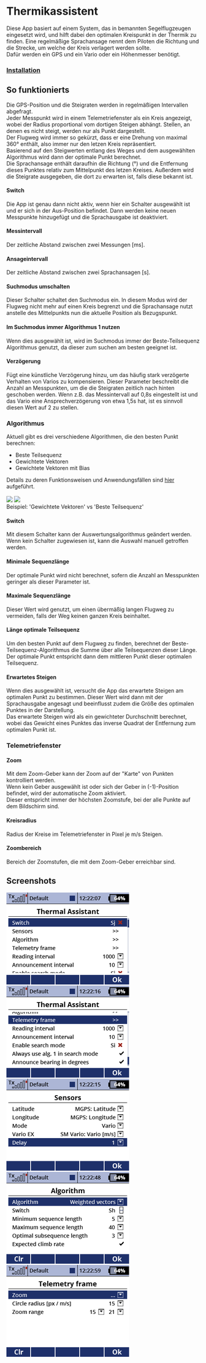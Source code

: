 # Thermikassistent
Diese App basiert auf einem System, das in bemannten Segelflugzeugen eingesetzt wird, und hilft dabei den optimalen Kreispunkt in der Thermik zu finden.
Eine regelmäßige Sprachansage nennt dem Piloten die Richtung und die Strecke, um welche der Kreis verlagert werden sollte.\
Dafür werden ein GPS und ein Vario oder ein Höhenmesser benötigt.

### [Installation](https://github.com/LeonAirRC/Jeti-Lua-Apps#installation)

## So funktionierts
Die GPS-Position und die Steigraten werden in regelmäßigen Intervallen abgefragt.\
Jeder Messpunkt wird in einem Telemetriefenster als ein Kreis angezeigt, wobei der Radius proportional vom dortigen Steigen abhängt.
Stellen, an denen es nicht steigt, werden nur als Punkt dargestellt.\
Der Flugweg wird immer so gekürzt, dass er eine Drehung von maximal 360° enthält, also immer nur den letzen Kreis repräsentiert.\
Basierend auf den Steigwerten entlang des Weges und dem ausgewählten Algorithmus wird dann der optimale Punkt berechnet.\
Die Sprachansage enthält daraufhin die Richtung (°) und die Entfernung dieses Punktes relativ zum Mittelpunkt des letzen Kreises.
Außerdem wird die Steigrate ausgegeben, die dort zu erwarten ist, falls diese bekannt ist.

#### Switch
Die App ist genau dann nicht aktiv, wenn hier ein Schalter ausgewählt ist und er sich in der Aus-Position befindet.
Dann werden keine neuen Messpunkte hinzugefügt und die Sprachausgabe ist deaktiviert.

#### Messintervall
Der zeitliche Abstand zwischen zwei Messungen [ms].

#### Ansageintervall
Der zeitliche Abstand zwischen zwei Sprachansagen [s].

#### Suchmodus umschalten
Dieser Schalter schaltet den Suchmodus ein. In diesem Modus wird der Flugweg nicht mehr auf einen Kreis begrenzt und die Sprachansage nutzt anstelle des Mittelpunkts nun die aktuelle Position als Bezugspunkt.

#### Im Suchmodus immer Algorithmus 1 nutzen
Wenn dies ausgewählt ist, wird im Suchmodus immer der Beste-Teilsequenz Algorithmus genutzt, da dieser zum suchen am besten geeignet ist.

#### Verzögerung
Fügt eine künstliche Verzögerung hinzu, um das häufig stark verzögerte Verhalten von Varios zu kompensieren.
Dieser Parameter beschreibt die Anzahl an Messpunkten, um die die Steigraten zeitlich nach hinten geschoben werden.
Wenn z.B. das Messintervall auf 0,8s eingestellt ist und das Vario eine Ansprechverzögerung von etwa 1,5s hat, ist es sinnvoll diesen Wert auf 2 zu stellen.

### Algorithmus
Aktuell gibt es drei verschiedene Algorithmen, die den besten Punkt berechnen:
- Beste Teilsequenz
- Gewichtete Vektoren
- Gewichtete Vektoren mit Bias

Details zu deren Funktionsweisen und Anwendungsfällen sind [hier](doc/algorithms-de.md) aufgeführt.\
\
<img src="https://user-images.githubusercontent.com/57962936/115938774-0a530b00-a49c-11eb-8f15-e7ce81d31ad9.png" width=320/>
<img src="https://user-images.githubusercontent.com/57962936/115938776-0aeba180-a49c-11eb-8280-065e14868b05.png" width=320/>\
Beispiel: 'Gewichtete Vektoren' vs 'Beste Teilsequenz'

#### Switch
Mit diesem Schalter kann der Auswertungsalgorithmus geändert werden. Wenn kein Schalter zugewiesen ist, kann die Auswahl manuell getroffen werden.

#### Minimale Sequenzlänge
Der optimale Punkt wird nicht berechnet, sofern die Anzahl an Messpunkten geringer als dieser Parameter ist.

#### Maximale Sequenzlänge
Dieser Wert wird genutzt, um einen übermäßig langen Flugweg zu vermeiden, falls der Weg keinen ganzen Kreis beinhaltet.

#### Länge optimale Teilsequenz
Um den besten Punkt auf dem Flugweg zu finden, berechnet der Beste-Teilsequenz-Algorithmus die Summe über alle Teilsequenzen dieser Länge.\
Der optimale Punkt entspricht dann dem mittleren Punkt dieser optimalen Teilsequenz.

#### Erwartetes Steigen
Wenn dies ausgewählt ist, versucht die App das erwartete Steigen am optimalen Punkt zu bestimmen. Dieser Wert wird dann mit der Sprachausgabe angesagt und beeinflusst zudem die Größe des optimalen Punktes in der Darstellung.\
Das erwartete Steigen wird als ein gewichteter Durchschnitt berechnet, wobei das Gewicht eines Punktes das inverse Quadrat der Entfernung zum optimalen Punkt ist.

### Telemetriefenster
#### Zoom
Mit dem Zoom-Geber kann der Zoom auf der "Karte" von Punkten kontrolliert werden.\
Wenn kein Geber ausgewählt ist oder sich der Geber in (-1)-Position befindet, wird der automatische Zoom aktiviert.\
Dieser entspricht immer der höchsten Zoomstufe, bei der alle Punkte auf dem Bildschirm sind.


#### Kreisradius
Radius der Kreise im Telemetriefenster in Pixel je m/s Steigen.

#### Zoombereich
Bereich der Zoomstufen, die mit dem Zoom-Geber erreichbar sind.

## Screenshots
![thlassist1](https://github.com/LeonAirRC/Jeti-Lua-Apps/raw/main/repository/doc/img/thlassist1.png)
![thlassist1.1](https://github.com/LeonAirRC/Jeti-Lua-Apps/raw/main/repository/doc/img/thlassist1-1.png)
![thlassist2](https://github.com/LeonAirRC/Jeti-Lua-Apps/raw/main/repository/doc/img/thlassist2.png)
![thlassist3](https://github.com/LeonAirRC/Jeti-Lua-Apps/raw/main/repository/doc/img/thlassist3.png)
![thlassist4](https://github.com/LeonAirRC/Jeti-Lua-Apps/raw/main/repository/doc/img/thlassist4.png)
